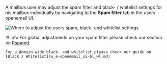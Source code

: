 A mailbox user may adjust the spam filter and black- / whitelist settings for his mailbox individually by navigating to the **Spam filter** tab in the users openemail UI.

![Where to adjust the users spam, black- and whitelist settings](images/mailcow-spamfilter.png)

!!! info
    For global adjustments on your spam filter please check our section on [Rspamd](u_e-rspamd.md).

    For a domain wide black- and whitelist please check our guide on [Black / Whitelist](u_e-openemail_ui-bl_wl.md)
